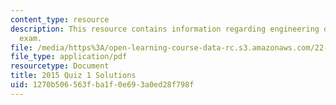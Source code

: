 ```yaml
---
content_type: resource
description: This resource contains information regarding engineering of nuclear reactors
  exam.
file: /media/https%3A/open-learning-course-data-rc.s3.amazonaws.com/22-312-engineering-of-nuclear-reactors-fall-2015/1270b506563fba1f0e693a0ed28f798f_MIT22_312F15_quiz1_2015Sol.pdf
file_type: application/pdf
resourcetype: Document
title: 2015 Quiz 1 Solutions
uid: 1270b506-563f-ba1f-0e69-3a0ed28f798f
---
```

